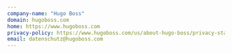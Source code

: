```yaml
---
company-name: "Hugo Boss"
domain: hugoboss.com
home: https://www.hugoboss.com
privacy-policy: https://www.hugoboss.com/us/about-hugo-boss/privacy-statement/privacy-statement.html
email: datenschutz@hugoboss.com
---
```




